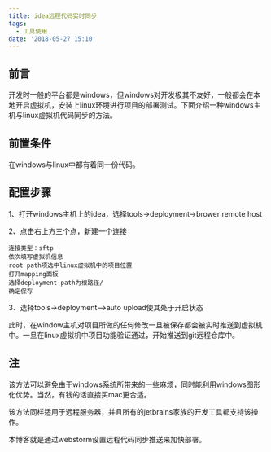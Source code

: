 ```yaml
---
title: idea远程代码实时同步
tags:
  - 工具使用
date: '2018-05-27 15:10'
---
```

## 前言

开发时一般的平台都是windows，但windows对开发极其不友好，一般都会在本地开启虚拟机，安装上linux环境进行项目的部署测试。下面介绍一种windows主机与linux虚拟机代码同步的方法。

## 前置条件

在windows与linux中都有着同一份代码。

## 配置步骤

1、打开windows主机上的idea，选择tools->deployment->brower remote host

2、点击右上方三个点，新建一个连接
    
```
连接类型：sftp
依次填写虚拟机信息
root path项选中linux虚拟机中的项目位置
打开mapping面板
选择deployment path为根路径/
确定保存
```
3、选择tools->deployment—>auto upload使其处于开启状态

此时，在window主机对项目所做的任何修改一旦被保存都会被实时推送到虚拟机中。一旦在linux虚拟机中项目功能验证通过，开始推送到git远程仓库中。

## 注

该方法可以避免由于windows系统所带来的一些麻烦，同时能利用windows图形化优势。当然，有钱的话直接买mac更合适。

该方法同样适用于远程服务器，并且所有的jetbrains家族的开发工具都支持该操作。

本博客就是通过webstorm设置远程代码同步推送来加快部署。

